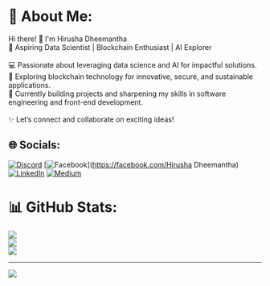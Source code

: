 # 💫 About Me:
Hi there! 👋 I'm Hirusha Dheemantha<br>🚀 Aspiring Data Scientist | Blockchain Enthusiast | AI Explorer<br><br>💻 Passionate about leveraging data science and AI for impactful solutions.<br>🔗 Exploring blockchain technology for innovative, secure, and sustainable applications.<br>🌱 Currently building projects and sharpening my skills in software engineering and front-end development.<br><br>✨ Let’s connect and collaborate on exciting ideas!


## 🌐 Socials:
[![Discord](https://img.shields.io/badge/Discord-%237289DA.svg?logo=discord&logoColor=white)](https://discord.gg/ov3rkill404) [![Facebook](https://img.shields.io/badge/Facebook-%231877F2.svg?logo=Facebook&logoColor=white)](https://facebook.com/Hirusha Dheemantha) [![LinkedIn](https://img.shields.io/badge/LinkedIn-%230077B5.svg?logo=linkedin&logoColor=white)](https://linkedin.com/in/https://www.linkedin.com/in/hirusha-dheemantha/) [![Medium](https://img.shields.io/badge/Medium-12100E?logo=medium&logoColor=white)](https://medium.com/@hirushadheemantha) 
# 📊 GitHub Stats:
![](https://github-readme-stats.vercel.app/api?username=HirushaDheemantha&theme=dark&hide_border=false&include_all_commits=false&count_private=true)<br/>
![](https://github-readme-streak-stats.herokuapp.com/?user=HirushaDheemantha&theme=dark&hide_border=false)<br/>
![](https://github-readme-stats.vercel.app/api/top-langs/?username=HirushaDheemantha&theme=dark&hide_border=false&include_all_commits=false&count_private=true&layout=compact)

---
[![](https://visitcount.itsvg.in/api?id=HirushaDheemantha&icon=0&color=0)](https://visitcount.itsvg.in)

<!-- Proudly created with GPRM ( https://gprm.itsvg.in ) -->
